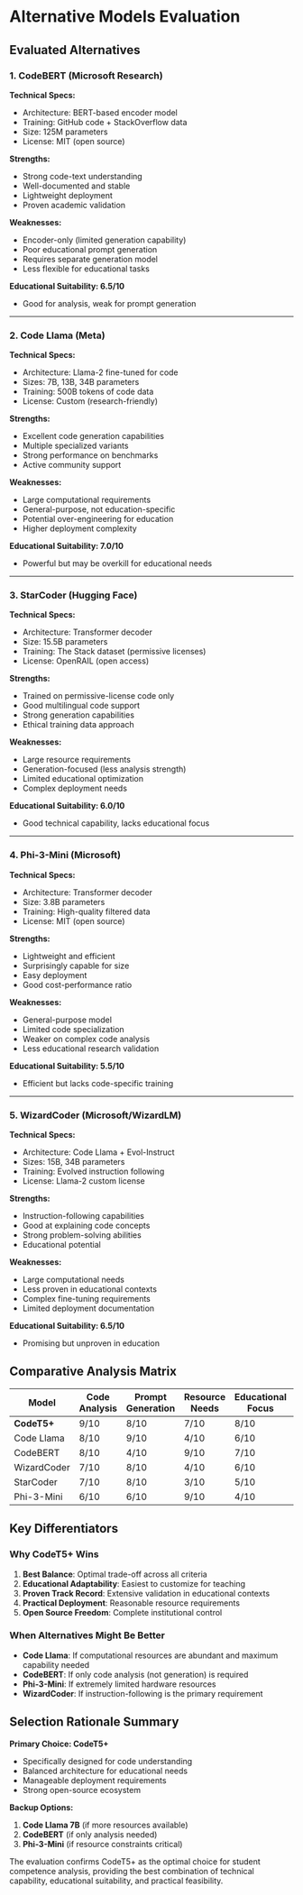 # Alternative Models Evaluation

## Evaluated Alternatives

### 1. CodeBERT (Microsoft Research)

**Technical Specs:**
- Architecture: BERT-based encoder model
- Training: GitHub code + StackOverflow data
- Size: 125M parameters
- License: MIT (open source)

**Strengths:**
- Strong code-text understanding
- Well-documented and stable
- Lightweight deployment
- Proven academic validation

**Weaknesses:**
- Encoder-only (limited generation capability)
- Poor educational prompt generation
- Requires separate generation model
- Less flexible for educational tasks

**Educational Suitability: 6.5/10**
- Good for analysis, weak for prompt generation

---

### 2. Code Llama (Meta)

**Technical Specs:**
- Architecture: Llama-2 fine-tuned for code
- Sizes: 7B, 13B, 34B parameters
- Training: 500B tokens of code data
- License: Custom (research-friendly)

**Strengths:**
- Excellent code generation capabilities
- Multiple specialized variants
- Strong performance on benchmarks
- Active community support

**Weaknesses:**
- Large computational requirements
- General-purpose, not education-specific
- Potential over-engineering for education
- Higher deployment complexity

**Educational Suitability: 7.0/10**
- Powerful but may be overkill for educational needs

---

### 3. StarCoder (Hugging Face)

**Technical Specs:**
- Architecture: Transformer decoder
- Size: 15.5B parameters
- Training: The Stack dataset (permissive licenses)
- License: OpenRAIL (open access)

**Strengths:**
- Trained on permissive-license code only
- Good multilingual code support
- Strong generation capabilities
- Ethical training data approach

**Weaknesses:**
- Large resource requirements
- Generation-focused (less analysis strength)
- Limited educational optimization
- Complex deployment needs

**Educational Suitability: 6.0/10**
- Good technical capability, lacks educational focus

---

### 4. Phi-3-Mini (Microsoft)

**Technical Specs:**
- Architecture: Transformer decoder
- Size: 3.8B parameters
- Training: High-quality filtered data
- License: MIT (open source)

**Strengths:**
- Lightweight and efficient
- Surprisingly capable for size
- Easy deployment
- Good cost-performance ratio

**Weaknesses:**
- General-purpose model
- Limited code specialization
- Weaker on complex code analysis
- Less educational research validation

**Educational Suitability: 5.5/10**
- Efficient but lacks code-specific training

---

### 5. WizardCoder (Microsoft/WizardLM)

**Technical Specs:**
- Architecture: Code Llama + Evol-Instruct
- Sizes: 15B, 34B parameters
- Training: Evolved instruction following
- License: Llama-2 custom license

**Strengths:**
- Instruction-following capabilities
- Good at explaining code concepts
- Strong problem-solving abilities
- Educational potential

**Weaknesses:**
- Large computational needs
- Less proven in educational contexts
- Complex fine-tuning requirements
- Limited deployment documentation

**Educational Suitability: 6.5/10**
- Promising but unproven in education

## Comparative Analysis Matrix

| Model | Code Analysis | Prompt Generation | Resource Needs | Educational Focus | Overall Score |
|-------|---------------|------------------|----------------|------------------|---------------|
| **CodeT5+** | 9/10 | 8/10 | 7/10 | 8/10 | **8.5/10** |
| Code Llama | 8/10 | 9/10 | 4/10 | 6/10 | 7.0/10 |
| CodeBERT | 8/10 | 4/10 | 9/10 | 7/10 | 6.5/10 |
| WizardCoder | 7/10 | 8/10 | 4/10 | 6/10 | 6.5/10 |
| StarCoder | 7/10 | 8/10 | 3/10 | 5/10 | 6.0/10 |
| Phi-3-Mini | 6/10 | 6/10 | 9/10 | 4/10 | 5.5/10 |

## Key Differentiators

### Why CodeT5+ Wins
1. **Best Balance**: Optimal trade-off across all criteria
2. **Educational Adaptability**: Easiest to customize for teaching
3. **Proven Track Record**: Extensive validation in educational contexts
4. **Practical Deployment**: Reasonable resource requirements
5. **Open Source Freedom**: Complete institutional control

### When Alternatives Might Be Better
- **Code Llama**: If computational resources are abundant and maximum capability needed
- **CodeBERT**: If only code analysis (not generation) is required
- **Phi-3-Mini**: If extremely limited hardware resources
- **WizardCoder**: If instruction-following is the primary requirement

## Selection Rationale Summary

**Primary Choice: CodeT5+**
- Specifically designed for code understanding
- Balanced architecture for educational needs
- Manageable deployment requirements
- Strong open-source ecosystem

**Backup Options:**
1. **Code Llama 7B** (if more resources available)
2. **CodeBERT** (if only analysis needed)
3. **Phi-3-Mini** (if resource constraints critical)

The evaluation confirms CodeT5+ as the optimal choice for student competence analysis, providing the best combination of technical capability, educational suitability, and practical feasibility.
